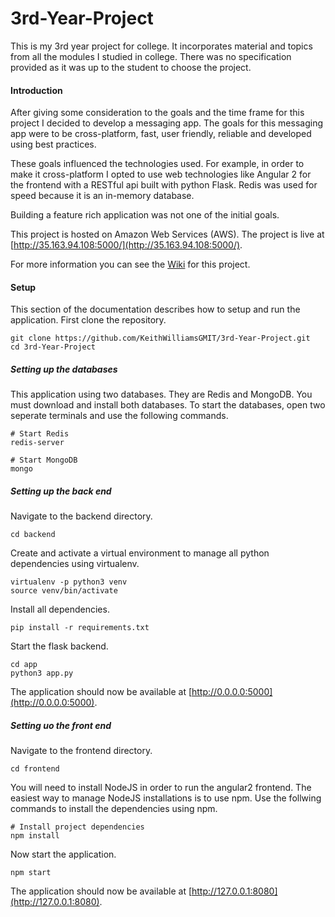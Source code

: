 # 3rd-Year-Project
This is my 3rd year project for college. It incorporates material and topics from all the modules I studied in college. There was no specification provided as it was up to the student to choose the project.

#### Introduction
After giving some consideration to the goals and the time frame for this project I decided to develop a messaging app. The goals for this messaging app were to be cross-platform, fast, user friendly, reliable and developed using best practices.

These goals influenced the technologies used. For example, in order to make it cross-platform I opted to use web technologies like Angular 2 for the frontend with a RESTful api built with python Flask. Redis was used for speed because it is an in-memory database.

Building a feature rich application was not one of the initial goals.

This project is hosted on Amazon Web Services (AWS). The project is live at [http://35.163.94.108:5000/](http://35.163.94.108:5000/).

For more information you can see the [Wiki](https://github.com/KeithWilliamsGMIT/3rd-Year-Project/wiki) for this project.

#### Setup
This section of the documentation describes how to setup and run the application. First clone the repository.

```
git clone https://github.com/KeithWilliamsGMIT/3rd-Year-Project.git
cd 3rd-Year-Project
```

##### Setting up the databases
This application using two databases. They are Redis and MongoDB. You must download and install both databases. To start the databases, open two seperate terminals and use the following commands.

```
# Start Redis
redis-server
```

```
# Start MongoDB
mongo
```

##### Setting up the back end
Navigate to the backend directory.

```
cd backend
```

Create and activate a virtual environment to manage all python dependencies using virtualenv.

```
virtualenv -p python3 venv
source venv/bin/activate
```

Install all dependencies.

```
pip install -r requirements.txt
```

Start the flask backend.

```
cd app
python3 app.py
```

The application should now be available at [http://0.0.0.0:5000](http://0.0.0.0:5000).

##### Setting uo the front end
Navigate to the frontend directory.

```
cd frontend
```

You will need to install NodeJS in order to run the angular2 frontend. The easiest way to manage NodeJS installations is to use npm. Use the follwing commands to install the dependencies using npm.

```
# Install project dependencies
npm install
```

Now start the application.

```
npm start
```

The application should now be available at [http://127.0.0.1:8080](http://127.0.0.1:8080).